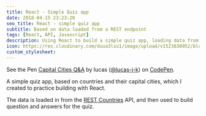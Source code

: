 ```yaml
---
title: React - Simple Quiz app
date: 2018-04-15 23:23:20
seo_title: React - simple quiz app
subtitle: Based on data loaded from a REST endpoint
tags: [React, API, Javascript]
description: Using React to build a simple quiz app, loading data from an API and using this to populate question/answers.
icon: https://res.cloudinary.com/duua3lsu1/image/upload/v1523830952/blog/capitalquizthumbnail.png
custom_stylesheet:
---
```

<p data-height="467" data-theme-id="dark" data-slug-hash="jzXzYa" data-default-tab="result" data-user="lucas-j-k" data-embed-version="2" data-pen-title="Capital Cities Q&A" class="codepen">See the Pen <a href="https://codepen.io/lucas-j-k/pen/jzXzYa/">Capital Cities Q&A</a> by lucas (<a href="https://codepen.io/lucas-j-k">@lucas-j-k</a>) on <a href="https://codepen.io">CodePen</a>.</p>
<script async src="https://static.codepen.io/assets/embed/ei.js"></script>

A simple quiz app, based on countries and their capital cities, which I created to practice building with React.
 
The data is loaded in from the [REST Countries](http://restcountries.eu) API, and then used to build question and answers for the quiz.  

